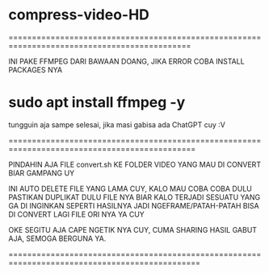 # compress-video-HD

=============================================================================================

INI PAKE FFMPEG DARI BAWAAN DOANG, JIKA ERROR
COBA INSTALL PACKAGES NYA
# sudo apt install ffmpeg -y

tungguin aja sampe selesai, jika masi gabisa ada ChatGPT cuy :V

==============================================================================================
 
PINDAHIN AJA FILE convert.sh KE FOLDER VIDEO YANG MAU DI CONVERT BIAR GAMPANG UY

INI AUTO DELETE FILE YANG LAMA CUY,
KALO MAU COBA COBA DULU PASTIKAN DUPLIKAT DULU FILE NYA
BIAR KALO TERJADI SESUATU YANG GA DI INGINKAN
SEPERTI HASILNYA JADI NGEFRAME/PATAH-PATAH BISA DI CONVERT LAGI FILE ORI NYA YA CUY

 OKE SEGITU AJA CAPE NGETIK NYA CUY, CUMA SHARING HASIL GABUT AJA, 
 SEMOGA BERGUNA YA.
 
===============================================================================================
